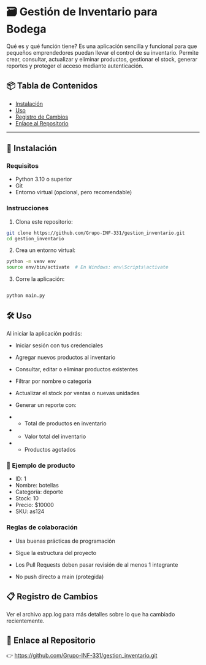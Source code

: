 # 🗃️ Gestión de Inventario para Bodega

Qué es y qué función tiene? Es una aplicación sencilla y funcional para que pequeños emprendedores puedan llevar el control de su inventario. Permite crear, consultar, actualizar y eliminar productos, gestionar el stock, generar reportes y proteger el acceso mediante autenticación.

## 📦 Tabla de Contenidos

- [Instalación](#instalación)
- [Uso](#uso)
- [Registro de Cambios](#registro-de-cambios)
- [Enlace al Repositorio](#enlace-al-repositorio)

---

## 🚀 Instalación

### Requisitos

- Python 3.10 o superior
- Git
- Entorno virtual (opcional, pero recomendable)

### Instrucciones

1. Clona este repositorio:

```bash
git clone https://github.com/Grupo-INF-331/gestion_inventario.git
cd gestion_inventario

```

2. Crea un entorno virtual:

```bash
python -m venv env
source env/bin/activate  # En Windows: env\Scripts\activate
```

3. Corre la aplicación:

```bash

python main.py

```

## 🛠️ Uso
Al iniciar la aplicación podrás:

- Iniciar sesión con tus credenciales

- Agregar nuevos productos al inventario

- Consultar, editar o eliminar productos existentes

- Filtrar por nombre o categoría

- Actualizar el stock por ventas o nuevas unidades

- Generar un reporte con:

- - Total de productos en inventario

- - Valor total del inventario

- - Productos agotados

### 📝 Ejemplo de producto
- ID: 1
- Nombre: botellas
- Categoría: deporte
- Stock: 10
- Precio: $10000
- SKU: as124


### Reglas de colaboración
- Usa buenas prácticas de programación

- Sigue la estructura del proyecto

- Los Pull Requests deben pasar revisión de al menos 1 integrante

- No push directo a main (protegida)

## 📋 Registro de Cambios
Ver el archivo app.log para más detalles sobre lo que ha cambiado recientemente.

## 🔗 Enlace al Repositorio
👉 https://github.com/Grupo-INF-331/gestion_inventario.git
